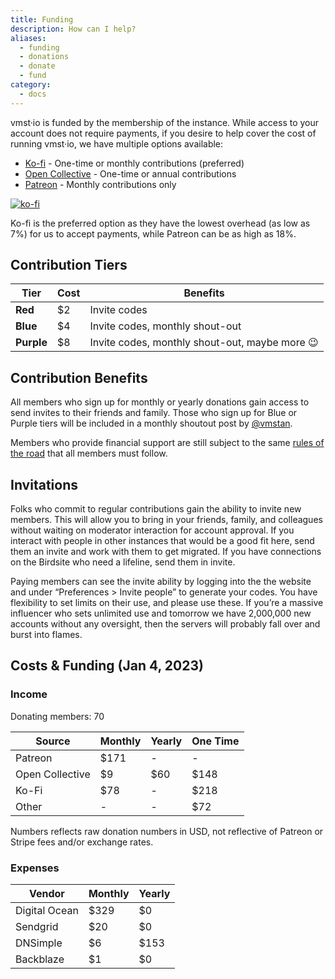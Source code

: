 ```yaml
---
title: Funding
description: How can I help?
aliases:
  - funding
  - donations
  - donate
  - fund
category:
  - docs
---
```


vmst·io is funded by the membership of the instance.
While access to your account does not require payments, if you desire to help cover the cost of running vmst·io, we have multiple options available:

- [Ko-fi](https://ko-fi.com/vmstio) - One-time or monthly contributions (preferred)
- [Open Collective](https://opencollective.com/vmstio) - One-time or annual contributions
- [Patreon](https://patreon.com/vmstan) - Monthly contributions only

[![ko-fi](https://ko-fi.com/img/githubbutton_sm.svg)](https://ko-fi.com/D1D3GP7JN)

Ko-fi is the preferred option as they have the lowest overhead (as low as 7%) for us to accept payments, while Patreon can be as high as 18%.

## Contribution Tiers

| **Tier**            | **Cost** | **Benefits**                                   |
|---------------------|----------|------------------------------------------------|
| **Red**    | $2       | Invite codes                                   |
| **Blue**   | $4       | Invite codes, monthly shout-out                |
| **Purple** | $8       | Invite codes, monthly shout-out, maybe more 😉 |

## Contribution Benefits

All members who sign up for monthly or yearly donations gain access to send invites to their friends and family. Those who sign up for Blue or Purple tiers will be included in a monthly shoutout post by <a rel="me" href="https://vmst.io/@vmstan">@vmstan</a>.

Members who provide financial support are still subject to the same [rules of the road](/rules) that all members must follow.

## Invitations

Folks who commit to regular contributions gain the ability to invite new members. This will allow you to bring in your friends, family, and colleagues without waiting on moderator interaction for account approval. If you interact with people in other instances that would be a good fit here, send them an invite and work with them to get migrated. If you have connections on the Birdsite who need a lifeline, send them in invite.

Paying members can see the invite ability by logging into the the website and under “Preferences > Invite people” to generate your codes. You have flexibility to set limits on their use, and please use these. If you’re a massive influencer who sets unlimited use and tomorrow we have 2,000,000 new accounts without any oversight, then the servers will probably fall over and burst into flames.

## Costs & Funding (Jan 4, 2023)

### Income

Donating members: 70

| **Source**      | **Monthly** | **Yearly** | **One Time** |
|-----------------|-------------|------------|----------|
| Patreon         | $171        | -          | -        |
| Open Collective | $9          | $60        | $148     |
| Ko-Fi           | $78         | -          | $218     |
| Other           | -           | -          | $72      |

Numbers reflects raw donation numbers in USD, not reflective of Patreon or Stripe fees and/or exchange rates.

### Expenses

| **Vendor**    | **Monthly** | **Yearly** |
|---------------|-------------|------------|
| Digital Ocean | $329        | $0         |
| Sendgrid      | $20         | $0         |
| DNSimple      | $6          | $153       |
| Backblaze     | $1          | $0         |
